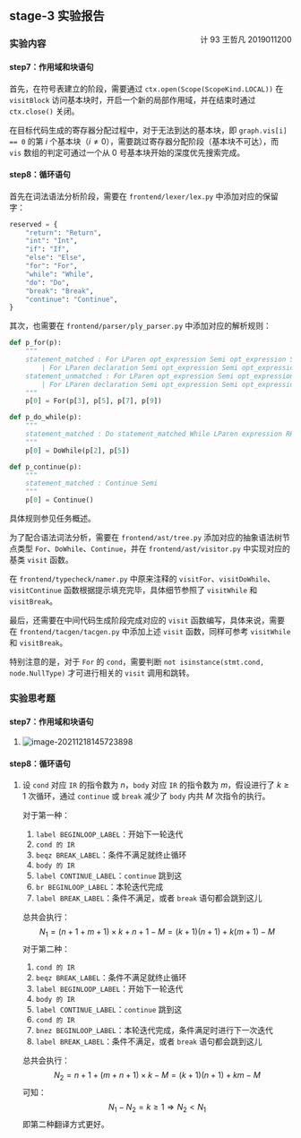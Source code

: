 ## stage-3 实验报告

<div style="float:none"><font style="float:right">计 93 王哲凡 2019011200</font></div>

### 实验内容

#### step7：作用域和块语句

首先，在符号表建立的阶段，需要通过 `ctx.open(Scope(ScopeKind.LOCAL))` 在 `visitBlock` 访问基本块时，开启一个新的局部作用域，并在结束时通过 `ctx.close()` 关闭。

在目标代码生成的寄存器分配过程中，对于无法到达的基本块，即 `graph.vis[i] == 0` 的第 $i$ 个基本块（$i \not = 0$），需要跳过寄存器分配阶段（基本块不可达），而 `vis` 数组的判定可通过一个从 $0$ 号基本块开始的深度优先搜索完成。

#### step8：循环语句

首先在词法语法分析阶段，需要在 `frontend/lexer/lex.py` 中添加对应的保留字：

```python
reserved = {
    "return": "Return",
    "int": "Int",
    "if": "If",
    "else": "Else",
    "for": "For",
    "while": "While",
    "do": "Do",
    "break": "Break",
    "continue": "Continue",
}
```

其次，也需要在 `frontend/parser/ply_parser.py` 中添加对应的解析规则：

```python
def p_for(p):
    """
    statement_matched : For LParen opt_expression Semi opt_expression Semi opt_expression RParen statement_matched
        | For LParen declaration Semi opt_expression Semi opt_expression RParen statement_matched
    statement_unmatched : For LParen opt_expression Semi opt_expression Semi opt_expression RParen statement_unmatched
        | For LParen declaration Semi opt_expression Semi opt_expression RParen statement_unmatched
    """
    p[0] = For(p[3], p[5], p[7], p[9])

def p_do_while(p):
    """
    statement_matched : Do statement_matched While LParen expression RParen Semi
    """
    p[0] = DoWhile(p[2], p[5])

def p_continue(p):
    """
    statement_matched : Continue Semi
    """
    p[0] = Continue()

```

具体规则参见任务概述。

为了配合语法词法分析，需要在 `frontend/ast/tree.py` 添加对应的抽象语法树节点类型 `For`、`DoWhile`、`Continue`，并在 `frontend/ast/visitor.py` 中实现对应的基类 `visit` 函数。

在 `frontend/typecheck/namer.py` 中原来注释的 `visitFor`、`visitDoWhile`、`visitContinue` 函数根据提示填充完毕，具体细节参照了 `visitWhile` 和 `visitBreak`。

最后，还需要在中间代码生成阶段完成对应的 `visit` 函数编写，具体来说，需要在 `frontend/tacgen/tacgen.py` 中添加上述 `visit` 函数，同样可参考 `visitWhile` 和 `visitBreak`。

特别注意的是，对于 `For` 的 `cond`，需要判断 `not isinstance(stmt.cond, node.NullType)` 才可进行相关的 `visit` 调用和跳转。

### 实验思考题

#### step7：作用域和块语句

1. ![image-20211218145723898](https://img.wzf2000.top/image/2021/12/18/image-20211218145723898.png)

#### step8：循环语句

1. 设 `cond` 对应 `IR` 的指令数为 $n$，`body` 对应 `IR` 的指令数为 $m$，假设进行了 $k \ge 1$ 次循环，通过 `continue` 或 `break` 减少了 `body` 内共 $M$ 次指令的执行。

   对于第一种：

   1. `label BEGINLOOP_LABEL`：开始下一轮迭代
   2. `cond 的 IR`
   3. `beqz BREAK_LABEL`：条件不满足就终止循环
   4. `body 的 IR`
   5. `label CONTINUE_LABEL`：`continue` 跳到这
   6. `br BEGINLOOP_LABEL`：本轮迭代完成
   7. `label BREAK_LABEL`：条件不满足，或者 `break` 语句都会跳到这儿

   总共会执行：
   $$
   N_1 = (n + 1 + m + 1) \times k + n + 1 - M = (k + 1)(n + 1) + k(m + 1) - M
   $$
   对于第二种：

   1. `cond 的 IR`
   2. `beqz BREAK_LABEL`：条件不满足就终止循环
   3. `label BEGINLOOP_LABEL`：开始下一轮迭代
   4. `body 的 IR`
   5. `label CONTINUE_LABEL`：`continue` 跳到这
   6. `cond 的 IR`
   7. `bnez BEGINLOOP_LABEL`：本轮迭代完成，条件满足时进行下一次迭代
   8. `label BREAK_LABEL`：条件不满足，或者 `break` 语句都会跳到这儿

   总共会执行：
   $$
   N_2 = n + 1 + (m + n + 1) \times k - M = (k + 1)(n + 1) + km - M
   $$
   可知：
   $$
   N_1 - N_2 = k \ge 1 \Rightarrow N_2 < N_1
   $$
   即第二种翻译方式更好。

